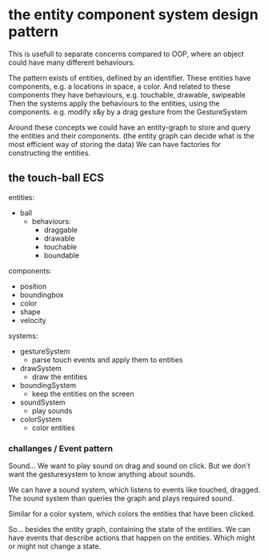 # the entity component system design pattern

This is usefull to separate concerns compared to OOP, where an object could have many different behaviours.

The pattern exists of entities, defined by an identifier.
These entities have components, e.g. a locations in space, a color. 
And related to these components they have behaviours, e.g. touchable, drawable, swipeable
Then the systems apply the behaviours to the entities, using the components. e.g. modify x&y by a drag gesture from the GestureSystem

Around these concepts we could have an entity-graph to store and query the entities and their components. (the entity graph can decide what is the most efficient way of storing the data)
We can have factories for constructing the entities.


## the touch-ball ECS

entities: 
- ball
  - behaviours:
    - draggable
    - drawable
    - touchable
    - boundable

components:
- position
- boundingbox
- color
- shape
- velocity

systems:
- gestureSystem
  - parse touch events and apply them to entities
- drawSystem
  - draw the entities
- boundingSystem
  - keep the entities on the screen
- soundSystem
  - play sounds
- colorSystem
  - color entities

### challanges / Event pattern

Sound... We want to play sound on drag and sound on click. But we don't want the gesturesystem to know anything about sounds.

We can have a sound system, which listens to events like touched, dragged.
The sound system than queries the graph and plays required sound.

Similar for a color system, which colors the entities that have been clicked.

So... besides the entity graph, containing the state of the entities. We can have events that describe actions that happen on the entities. Which might or might not change a state.



